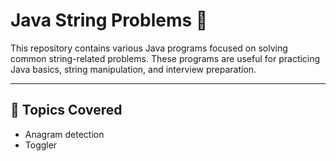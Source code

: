 # Java String Problems 🚀

This repository contains various Java programs focused on solving common string-related problems. These programs are useful for practicing Java basics, string manipulation, and interview preparation.

---

## 🔧 Topics Covered
- Anagram detection
- Toggler 




